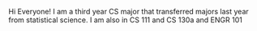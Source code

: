 Hi Everyone! I am a third year CS major that transferred majors last year from statistical science. I am also in CS 111 and CS 130a and ENGR 101

